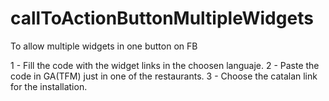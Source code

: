 # callToActionButtonMultipleWidgets
To allow multiple widgets in one button on FB

1 - Fill the code with the widget links in the choosen languaje.
2 - Paste the code in GA(TFM) just in one of the restaurants.
3 - Choose the catalan link for the installation.
